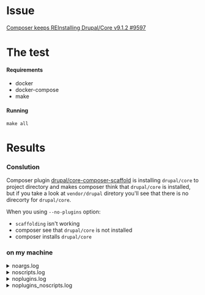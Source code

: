 # Issue
[Composer keeps REInstalling Drupal/Core v9.1.2 #9597](https://github.com/composer/composer/issues/9597)

# The test

#### Requirements

- docker
- docker-compose
- make

#### Running

```
make all
```

# Results 

### Conslution

Composer plugin [drupal/core-composer-scaffold](https://packagist.org/packages/drupal/core-composer-scaffold) is installing `drupal/core` to project directory and makes composer think
that `drupal/core` is installed, but if you take a look at `vendor/drupal` diretory you'll see that there is no direcorty for `drupal/core`.

When you using `--no-plugins` option:
 - `scaffolding` isn't working
 - composer see that `drupal/core` is not installed
 - composer installs `drupal/core`
 


### on my machine


<details>
    <summary>noargs.log</summary>

    Checking composer.json: OK
    Checking platform settings: OK
    Checking git settings: OK
    Checking http connectivity to packagist: OK
    Checking https connectivity to packagist: OK
    Checking github.com rate limit: OK
    Checking disk free space: OK
    Checking pubkeys: 
    Tags Public Key Fingerprint: 57815BA2 7E54DC31 7ECC7CC5 573090D0  87719BA6 8F3BB723 4E5D42D0 84A14642
    Dev Public Key Fingerprint: 4AC45767 E5EC2265 2F0C1167 CBBB8A2B  0C708369 153E328C AD90147D AFE50952
    OK
    Checking composer version: OK
    Composer version: 2.0.8
    PHP version: 7.4.14
    PHP binary path: /usr/local/bin/php
    OpenSSL version: OpenSSL 1.1.1i  8 Dec 2020
    cURL version: 7.69.1 libz 1.2.11 ssl OpenSSL/1.1.1i
    zip: extension present, unzip present
    Loading composer repositories with package information
    Updating dependencies
    Nothing to modify in lock file
    Installing dependencies from lock file (including require-dev)
    Nothing to install, update or remove
    Package doctrine/reflection is abandoned, you should avoid using it. Use roave/better-reflection instead.
    Generating autoload files
    Hardening vendor directory with .htaccess and web.config files.
    37 packages you are using are looking for funding.
    Use the `composer fund` command to find out more!
    Cleaning vendor directory.
    Reading ./composer.json
    Loading config file ./composer.json
    Checked CA file /etc/ssl/certs/ca-certificates.crt: valid
    Executing command (/app): git branch -a --no-color --no-abbrev -v
    Executing command (/app): git describe --exact-match --tags
    Executing command (CWD): git --version
    Executing command (/app): git log --pretty="%H" -n1 HEAD --no-show-signature
    Executing command (/app): hg branch
    Executing command (/app): fossil branch list
    Executing command (/app): fossil tag list
    Executing command (/app): svn info --xml
    Failed to initialize global composer: Composer could not find the config file: /tmp/composer.json
    To initialize a project, please create a composer.json file as described in the https://getcomposer.org/ "Getting Started" section
    Reading /app/vendor/composer/installed.json
    Loading plugin Composer\Installers\Plugin
    Loading plugin Drupal\Composer\Plugin\Scaffold\Plugin
    Loading plugin Drupal\Composer\Plugin\ProjectMessage\MessagePlugin
    Loading plugin Drupal\Composer\Plugin\VendorHardening\VendorHardeningPlugin
    Running 2.0.8 (2020-12-03 17:20:38) with PHP 7.4.14 on Linux / 4.19.121-linuxkit
    Downloading https://packages.drupal.org/8/packages.json
    [200] https://packages.drupal.org/8/packages.json
    Writing /tmp/cache/repo/https---packages.drupal.org-8/packages.json into cache
    Downloading https://repo.packagist.org/packages.json
    [200] https://repo.packagist.org/packages.json
    Writing /tmp/cache/repo/https---repo.packagist.org/packages.json into cache
    Reading /tmp/cache/repo/https---repo.packagist.org/provider-defuse~php-encryption.json from cache
    Downloading https://repo.packagist.org/p2/defuse/php-encryption.json if modified
    [304] https://repo.packagist.org/p2/defuse/php-encryption.json
    Using version ^2.2 for defuse/php-encryption
    ./composer.json has been updated
    Reading ./composer.json
    Loading config file ./composer.json
    Executing command (/app): git branch -a --no-color --no-abbrev -v
    Executing command (/app): git describe --exact-match --tags
    Executing command (/app): git log --pretty="%H" -n1 HEAD --no-show-signature
    Executing command (/app): hg branch
    Executing command (/app): fossil branch list
    Executing command (/app): fossil tag list
    Executing command (/app): svn info --xml
    Failed to initialize global composer: Composer could not find the config file: /tmp/composer.json
    To initialize a project, please create a composer.json file as described in the https://getcomposer.org/ "Getting Started" section
    Reading /app/vendor/composer/installed.json
    Loading plugin Composer\Installers\Plugin_composer_tmp0
    Loading plugin Drupal\Composer\Plugin\Scaffold\Plugin_composer_tmp1
    Loading plugin Drupal\Composer\Plugin\ProjectMessage\MessagePlugin_composer_tmp2
    Loading plugin Drupal\Composer\Plugin\VendorHardening\VendorHardeningPlugin_composer_tmp3
    Running composer update defuse/php-encryption
    > command: Drupal\Composer\Plugin\Scaffold\Plugin_composer_tmp1->onCommand
    Reading ./composer.lock
    Loading composer repositories with package information
    Downloading https://packages.drupal.org/8/packages.json
    [200] https://packages.drupal.org/8/packages.json
    Writing /tmp/cache/repo/https---packages.drupal.org-8/packages.json into cache
    Downloading https://repo.packagist.org/packages.json
    [200] https://repo.packagist.org/packages.json
    Writing /tmp/cache/repo/https---repo.packagist.org/packages.json into cache
    Reading /tmp/cache/repo/https---repo.packagist.org/provider-defuse~php-encryption.json from cache
    Downloading https://repo.packagist.org/p2/defuse/php-encryption.json if modified
    [304] https://repo.packagist.org/p2/defuse/php-encryption.json
    Reading /tmp/cache/repo/https---repo.packagist.org/provider-paragonie~random-compat.json from cache
    Downloading https://repo.packagist.org/p2/paragonie/random_compat.json if modified
    [304] https://repo.packagist.org/p2/paragonie/random_compat.json
    Updating dependencies
    Generating rules
    Resolving dependencies through SAT
    Looking at all rules.
    Something's changed, looking at all rules again (pass #1)
    Dependency resolution completed in 0.006 seconds
    Analyzed 144 packages to resolve dependencies
    Analyzed 331 rules to resolve dependencies
    Lock file operations: 2 installs, 0 updates, 0 removals
    Installs: paragonie/random_compat:v9.99.100, defuse/php-encryption:v2.2.1
      - Locking defuse/php-encryption (v2.2.1)
      - Locking paragonie/random_compat (v9.99.100)
    Installing dependencies from lock file (including require-dev)
    Package operations: 2 installs, 0 updates, 0 removals
    Installs: paragonie/random_compat:v9.99.100, defuse/php-encryption:v2.2.1
      - Installing paragonie/random_compat (v9.99.100)
      - Installing defuse/php-encryption (v2.2.1)
    1 package suggestions were added by new dependencies, use `composer suggest` to see details.
    Package doctrine/reflection is abandoned, you should avoid using it. Use roave/better-reflection instead.
    37 packages you are using are looking for funding.
    Use the `composer fund` command to find out more!
</details>

<details>
    <summary>noscripts.log</summary>

    Checking composer.json: OK
    Checking platform settings: OK
    Checking git settings: OK
    Checking http connectivity to packagist: OK
    Checking https connectivity to packagist: OK
    Checking github.com rate limit: OK
    Checking disk free space: OK
    Checking pubkeys: 
    Tags Public Key Fingerprint: 57815BA2 7E54DC31 7ECC7CC5 573090D0  87719BA6 8F3BB723 4E5D42D0 84A14642
    Dev Public Key Fingerprint: 4AC45767 E5EC2265 2F0C1167 CBBB8A2B  0C708369 153E328C AD90147D AFE50952
    OK
    Checking composer version: OK
    Composer version: 2.0.8
    PHP version: 7.4.14
    PHP binary path: /usr/local/bin/php
    OpenSSL version: OpenSSL 1.1.1i  8 Dec 2020
    cURL version: 7.69.1 libz 1.2.11 ssl OpenSSL/1.1.1i
    zip: extension present, unzip present
    Loading composer repositories with package information
    Updating dependencies
    Nothing to modify in lock file
    Installing dependencies from lock file (including require-dev)
    Nothing to install, update or remove
    Package doctrine/reflection is abandoned, you should avoid using it. Use roave/better-reflection instead.
    Generating autoload files
    Hardening vendor directory with .htaccess and web.config files.
    37 packages you are using are looking for funding.
    Use the `composer fund` command to find out more!
    Cleaning vendor directory.
    Reading ./composer.json
    Loading config file ./composer.json
    Checked CA file /etc/ssl/certs/ca-certificates.crt: valid
    Executing command (/app): git branch -a --no-color --no-abbrev -v
    Executing command (/app): git describe --exact-match --tags
    Executing command (CWD): git --version
    Executing command (/app): git log --pretty="%H" -n1 HEAD --no-show-signature
    Executing command (/app): hg branch
    Executing command (/app): fossil branch list
    Executing command (/app): fossil tag list
    Executing command (/app): svn info --xml
    Failed to initialize global composer: Composer could not find the config file: /tmp/composer.json
    To initialize a project, please create a composer.json file as described in the https://getcomposer.org/ "Getting Started" section
    Reading /app/vendor/composer/installed.json
    Loading plugin Composer\Installers\Plugin
    Loading plugin Drupal\Composer\Plugin\Scaffold\Plugin
    Loading plugin Drupal\Composer\Plugin\ProjectMessage\MessagePlugin
    Loading plugin Drupal\Composer\Plugin\VendorHardening\VendorHardeningPlugin
    Running 2.0.8 (2020-12-03 17:20:38) with PHP 7.4.14 on Linux / 4.19.121-linuxkit
    Downloading https://packages.drupal.org/8/packages.json
    [200] https://packages.drupal.org/8/packages.json
    Writing /tmp/cache/repo/https---packages.drupal.org-8/packages.json into cache
    Downloading https://repo.packagist.org/packages.json
    [200] https://repo.packagist.org/packages.json
    Writing /tmp/cache/repo/https---repo.packagist.org/packages.json into cache
    Reading /tmp/cache/repo/https---repo.packagist.org/provider-defuse~php-encryption.json from cache
    Downloading https://repo.packagist.org/p2/defuse/php-encryption.json if modified
    [304] https://repo.packagist.org/p2/defuse/php-encryption.json
    Using version ^2.2 for defuse/php-encryption
    ./composer.json has been updated
    Reading ./composer.json
    Loading config file ./composer.json
    Executing command (/app): git branch -a --no-color --no-abbrev -v
    Executing command (/app): git describe --exact-match --tags
    Executing command (/app): git log --pretty="%H" -n1 HEAD --no-show-signature
    Executing command (/app): hg branch
    Executing command (/app): fossil branch list
    Executing command (/app): fossil tag list
    Executing command (/app): svn info --xml
    Failed to initialize global composer: Composer could not find the config file: /tmp/composer.json
    To initialize a project, please create a composer.json file as described in the https://getcomposer.org/ "Getting Started" section
    Reading /app/vendor/composer/installed.json
    Loading plugin Composer\Installers\Plugin_composer_tmp0
    Loading plugin Drupal\Composer\Plugin\Scaffold\Plugin_composer_tmp1
    Loading plugin Drupal\Composer\Plugin\ProjectMessage\MessagePlugin_composer_tmp2
    Loading plugin Drupal\Composer\Plugin\VendorHardening\VendorHardeningPlugin_composer_tmp3
    Running composer update defuse/php-encryption
    > command: Drupal\Composer\Plugin\Scaffold\Plugin_composer_tmp1->onCommand
    Reading ./composer.lock
    Loading composer repositories with package information
    Downloading https://packages.drupal.org/8/packages.json
    [200] https://packages.drupal.org/8/packages.json
    Writing /tmp/cache/repo/https---packages.drupal.org-8/packages.json into cache
    Downloading https://repo.packagist.org/packages.json
    [200] https://repo.packagist.org/packages.json
    Writing /tmp/cache/repo/https---repo.packagist.org/packages.json into cache
    Reading /tmp/cache/repo/https---repo.packagist.org/provider-defuse~php-encryption.json from cache
    Downloading https://repo.packagist.org/p2/defuse/php-encryption.json if modified
    [304] https://repo.packagist.org/p2/defuse/php-encryption.json
    Reading /tmp/cache/repo/https---repo.packagist.org/provider-paragonie~random-compat.json from cache
    Downloading https://repo.packagist.org/p2/paragonie/random_compat.json if modified
    [304] https://repo.packagist.org/p2/paragonie/random_compat.json
    Updating dependencies
    Generating rules
    Resolving dependencies through SAT
    Looking at all rules.
    Something's changed, looking at all rules again (pass #1)
    Dependency resolution completed in 0.002 seconds
    Analyzed 144 packages to resolve dependencies
    Analyzed 331 rules to resolve dependencies
    Lock file operations: 2 installs, 0 updates, 0 removals
    Installs: paragonie/random_compat:v9.99.100, defuse/php-encryption:v2.2.1
      - Locking defuse/php-encryption (v2.2.1)
      - Locking paragonie/random_compat (v9.99.100)
    Installing dependencies from lock file (including require-dev)
    Package operations: 2 installs, 0 updates, 0 removals
    Installs: paragonie/random_compat:v9.99.100, defuse/php-encryption:v2.2.1
      - Installing paragonie/random_compat (v9.99.100)
      - Installing defuse/php-encryption (v2.2.1)
    1 package suggestions were added by new dependencies, use `composer suggest` to see details.
    Package doctrine/reflection is abandoned, you should avoid using it. Use roave/better-reflection instead.
    37 packages you are using are looking for funding.
    Use the `composer fund` command to find out more!
</details>


<details>
    <summary>noplugins.log</summary>

    Checking composer.json: OK
    Checking platform settings: OK
    Checking git settings: OK
    Checking http connectivity to packagist: OK
    Checking https connectivity to packagist: OK
    Checking github.com rate limit: OK
    Checking disk free space: OK
    Checking pubkeys: 
    Tags Public Key Fingerprint: 57815BA2 7E54DC31 7ECC7CC5 573090D0  87719BA6 8F3BB723 4E5D42D0 84A14642
    Dev Public Key Fingerprint: 4AC45767 E5EC2265 2F0C1167 CBBB8A2B  0C708369 153E328C AD90147D AFE50952
    OK
    Checking composer version: OK
    Composer version: 2.0.8
    PHP version: 7.4.14
    PHP binary path: /usr/local/bin/php
    OpenSSL version: OpenSSL 1.1.1i  8 Dec 2020
    cURL version: 7.69.1 libz 1.2.11 ssl OpenSSL/1.1.1i
    zip: extension present, unzip present
    Loading composer repositories with package information
    Updating dependencies
    Nothing to modify in lock file
    Installing dependencies from lock file (including require-dev)
    Nothing to install, update or remove
    Package doctrine/reflection is abandoned, you should avoid using it. Use roave/better-reflection instead.
    Generating autoload files
    Hardening vendor directory with .htaccess and web.config files.
    37 packages you are using are looking for funding.
    Use the `composer fund` command to find out more!
    Cleaning vendor directory.
    Running 2.0.8 (2020-12-03 17:20:38) with PHP 7.4.14 on Linux / 4.19.121-linuxkit
    Reading ./composer.json
    Loading config file ./composer.json
    Checked CA file /etc/ssl/certs/ca-certificates.crt: valid
    Executing command (/app): git branch -a --no-color --no-abbrev -v
    Executing command (/app): git describe --exact-match --tags
    Executing command (CWD): git --version
    Executing command (/app): git log --pretty="%H" -n1 HEAD --no-show-signature
    Executing command (/app): hg branch
    Executing command (/app): fossil branch list
    Executing command (/app): fossil tag list
    Executing command (/app): svn info --xml
    Failed to initialize global composer: Composer could not find the config file: /tmp/composer.json
    To initialize a project, please create a composer.json file as described in the https://getcomposer.org/ "Getting Started" section
    Reading /app/vendor/composer/installed.json
    Downloading https://packages.drupal.org/8/packages.json
    [200] https://packages.drupal.org/8/packages.json
    Writing /tmp/cache/repo/https---packages.drupal.org-8/packages.json into cache
    Downloading https://repo.packagist.org/packages.json
    [200] https://repo.packagist.org/packages.json
    Writing /tmp/cache/repo/https---repo.packagist.org/packages.json into cache
    Reading /tmp/cache/repo/https---repo.packagist.org/provider-defuse~php-encryption.json from cache
    Downloading https://repo.packagist.org/p2/defuse/php-encryption.json if modified
    [304] https://repo.packagist.org/p2/defuse/php-encryption.json
    Using version ^2.2 for defuse/php-encryption
    ./composer.json has been updated
    Reading ./composer.json
    Loading config file ./composer.json
    Executing command (/app): git branch -a --no-color --no-abbrev -v
    Executing command (/app): git describe --exact-match --tags
    Executing command (/app): git log --pretty="%H" -n1 HEAD --no-show-signature
    Executing command (/app): hg branch
    Executing command (/app): fossil branch list
    Executing command (/app): fossil tag list
    Executing command (/app): svn info --xml
    Failed to initialize global composer: Composer could not find the config file: /tmp/composer.json
    To initialize a project, please create a composer.json file as described in the https://getcomposer.org/ "Getting Started" section
    Reading /app/vendor/composer/installed.json
    Running composer update defuse/php-encryption
    Reading ./composer.lock
    Loading composer repositories with package information
    Downloading https://packages.drupal.org/8/packages.json
    [200] https://packages.drupal.org/8/packages.json
    Writing /tmp/cache/repo/https---packages.drupal.org-8/packages.json into cache
    Downloading https://repo.packagist.org/packages.json
    [200] https://repo.packagist.org/packages.json
    Writing /tmp/cache/repo/https---repo.packagist.org/packages.json into cache
    Reading /tmp/cache/repo/https---repo.packagist.org/provider-defuse~php-encryption.json from cache
    Downloading https://repo.packagist.org/p2/defuse/php-encryption.json if modified
    [304] https://repo.packagist.org/p2/defuse/php-encryption.json
    Reading /tmp/cache/repo/https---repo.packagist.org/provider-paragonie~random-compat.json from cache
    Downloading https://repo.packagist.org/p2/paragonie/random_compat.json if modified
    [304] https://repo.packagist.org/p2/paragonie/random_compat.json
    Updating dependencies
    Generating rules
    Resolving dependencies through SAT
    Looking at all rules.
    Something's changed, looking at all rules again (pass #1)
    Dependency resolution completed in 0.002 seconds
    Analyzed 144 packages to resolve dependencies
    Analyzed 331 rules to resolve dependencies
    Lock file operations: 2 installs, 0 updates, 0 removals
    Installs: paragonie/random_compat:v9.99.100, defuse/php-encryption:v2.2.1
      - Locking defuse/php-encryption (v2.2.1)
      - Locking paragonie/random_compat (v9.99.100)
    Installing dependencies from lock file (including require-dev)
    Package operations: 3 installs, 0 updates, 0 removals
    Installs: paragonie/random_compat:v9.99.100, defuse/php-encryption:v2.2.1, drupal/core:9.1.2
      - Installing paragonie/random_compat (v9.99.100)
      - Installing defuse/php-encryption (v2.2.1)
      - Installing drupal/core (9.1.2)
    1 package suggestions were added by new dependencies, use `composer suggest` to see details.
    Package doctrine/reflection is abandoned, you should avoid using it. Use roave/better-reflection instead.
    37 packages you are using are looking for funding.
    Use the `composer fund` command to find out more!
</details>


<details>
    <summary>noplugins_noscripts.log</summary>

    Checking composer.json: OK
    Checking platform settings: OK
    Checking git settings: OK
    Checking http connectivity to packagist: OK
    Checking https connectivity to packagist: OK
    Checking github.com rate limit: OK
    Checking disk free space: OK
    Checking pubkeys: 
    Tags Public Key Fingerprint: 57815BA2 7E54DC31 7ECC7CC5 573090D0  87719BA6 8F3BB723 4E5D42D0 84A14642
    Dev Public Key Fingerprint: 4AC45767 E5EC2265 2F0C1167 CBBB8A2B  0C708369 153E328C AD90147D AFE50952
    OK
    Checking composer version: OK
    Composer version: 2.0.8
    PHP version: 7.4.14
    PHP binary path: /usr/local/bin/php
    OpenSSL version: OpenSSL 1.1.1i  8 Dec 2020
    cURL version: 7.69.1 libz 1.2.11 ssl OpenSSL/1.1.1i
    zip: extension present, unzip present
    Loading composer repositories with package information
    Updating dependencies
    Nothing to modify in lock file
    Installing dependencies from lock file (including require-dev)
    Nothing to install, update or remove
    Package doctrine/reflection is abandoned, you should avoid using it. Use roave/better-reflection instead.
    Generating autoload files
    Hardening vendor directory with .htaccess and web.config files.
    37 packages you are using are looking for funding.
    Use the `composer fund` command to find out more!
    Cleaning vendor directory.
    Running 2.0.8 (2020-12-03 17:20:38) with PHP 7.4.14 on Linux / 4.19.121-linuxkit
    Reading ./composer.json
    Loading config file ./composer.json
    Checked CA file /etc/ssl/certs/ca-certificates.crt: valid
    Executing command (/app): git branch -a --no-color --no-abbrev -v
    Executing command (/app): git describe --exact-match --tags
    Executing command (CWD): git --version
    Executing command (/app): git log --pretty="%H" -n1 HEAD --no-show-signature
    Executing command (/app): hg branch
    Executing command (/app): fossil branch list
    Executing command (/app): fossil tag list
    Executing command (/app): svn info --xml
    Failed to initialize global composer: Composer could not find the config file: /tmp/composer.json
    To initialize a project, please create a composer.json file as described in the https://getcomposer.org/ "Getting Started" section
    Reading /app/vendor/composer/installed.json
    Downloading https://packages.drupal.org/8/packages.json
    [200] https://packages.drupal.org/8/packages.json
    Writing /tmp/cache/repo/https---packages.drupal.org-8/packages.json into cache
    Downloading https://repo.packagist.org/packages.json
    [200] https://repo.packagist.org/packages.json
    Writing /tmp/cache/repo/https---repo.packagist.org/packages.json into cache
    Reading /tmp/cache/repo/https---repo.packagist.org/provider-defuse~php-encryption.json from cache
    Downloading https://repo.packagist.org/p2/defuse/php-encryption.json if modified
    [304] https://repo.packagist.org/p2/defuse/php-encryption.json
    Using version ^2.2 for defuse/php-encryption
    ./composer.json has been updated
    Reading ./composer.json
    Loading config file ./composer.json
    Executing command (/app): git branch -a --no-color --no-abbrev -v
    Executing command (/app): git describe --exact-match --tags
    Executing command (/app): git log --pretty="%H" -n1 HEAD --no-show-signature
    Executing command (/app): hg branch
    Executing command (/app): fossil branch list
    Executing command (/app): fossil tag list
    Executing command (/app): svn info --xml
    Failed to initialize global composer: Composer could not find the config file: /tmp/composer.json
    To initialize a project, please create a composer.json file as described in the https://getcomposer.org/ "Getting Started" section
    Reading /app/vendor/composer/installed.json
    Running composer update defuse/php-encryption
    Reading ./composer.lock
    Loading composer repositories with package information
    Downloading https://packages.drupal.org/8/packages.json
    [200] https://packages.drupal.org/8/packages.json
    Writing /tmp/cache/repo/https---packages.drupal.org-8/packages.json into cache
    Downloading https://repo.packagist.org/packages.json
    [200] https://repo.packagist.org/packages.json
    Writing /tmp/cache/repo/https---repo.packagist.org/packages.json into cache
    Reading /tmp/cache/repo/https---repo.packagist.org/provider-defuse~php-encryption.json from cache
    Downloading https://repo.packagist.org/p2/defuse/php-encryption.json if modified
    [304] https://repo.packagist.org/p2/defuse/php-encryption.json
    Reading /tmp/cache/repo/https---repo.packagist.org/provider-paragonie~random-compat.json from cache
    Downloading https://repo.packagist.org/p2/paragonie/random_compat.json if modified
    [304] https://repo.packagist.org/p2/paragonie/random_compat.json
    Updating dependencies
    Generating rules
    Resolving dependencies through SAT
    Looking at all rules.
    Something's changed, looking at all rules again (pass #1)
    Dependency resolution completed in 0.007 seconds
    Analyzed 144 packages to resolve dependencies
    Analyzed 331 rules to resolve dependencies
    Lock file operations: 2 installs, 0 updates, 0 removals
    Installs: paragonie/random_compat:v9.99.100, defuse/php-encryption:v2.2.1
      - Locking defuse/php-encryption (v2.2.1)
      - Locking paragonie/random_compat (v9.99.100)
    Installing dependencies from lock file (including require-dev)
    Package operations: 3 installs, 0 updates, 0 removals
    Installs: paragonie/random_compat:v9.99.100, defuse/php-encryption:v2.2.1, drupal/core:9.1.2
      - Installing paragonie/random_compat (v9.99.100)
      - Installing defuse/php-encryption (v2.2.1)
      - Installing drupal/core (9.1.2)
    1 package suggestions were added by new dependencies, use `composer suggest` to see details.
    Package doctrine/reflection is abandoned, you should avoid using it. Use roave/better-reflection instead.
    37 packages you are using are looking for funding.
    Use the `composer fund` command to find out more!

</details>